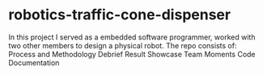 # robotics-traffic-cone-dispenser
In this project I served as a embedded software programmer, worked with two other members to design a physical robot. 
The repo consists of:
Process and Methodology Debrief
Result Showcase
Team Moments
Code Documentation
